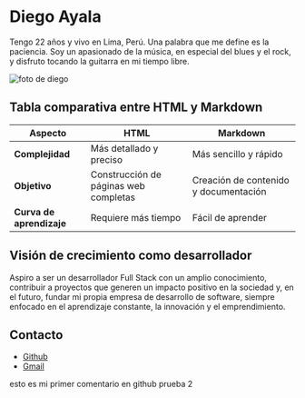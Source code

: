 # Diego Ayala

Tengo 22 años y vivo en Lima, Perú. Una palabra que me define es la paciencia. Soy un apasionado de la música, en especial del blues y el rock, y disfruto tocando la guitarra en mi tiempo libre.

![foto de diego](https://scontent-lim1-1.xx.fbcdn.net/v/t39.30808-6/456920620_2290376301297210_492568671761730804_n.jpg?_nc_cat=102&ccb=1-7&_nc_sid=6ee11a&_nc_eui2=AeHhKSZ6IAN1ucUzqtclu0XitFrut0sj6pq0Wu63SyPqmjv2sdbS0IVvXtKxe_5UaCOhQXApqAMfV4xODpXBz0rd&_nc_ohc=4882ml-JY_AQ7kNvgHEBYNR&_nc_zt=23&_nc_ht=scontent-lim1-1.xx&_nc_gid=Aa21UQLTYranMofk7hseOLo&oh=00_AYAkSbYhAFDHM7RoHxwOJO8lEi9qQlfx-H7UsuR1iJYjBg&oe=679627D2)

## Tabla comparativa entre HTML y Markdown

| **Aspecto**              | **HTML**                                | **Markdown**                        |
| ------------------------ | --------------------------------------- | ----------------------------------- |
| **Complejidad**          | Más detallado y preciso                 | Más sencillo y rápido               |
| **Objetivo**             | Construcción de páginas web completas   | Creación de contenido y documentación |
| **Curva de aprendizaje** | Requiere más tiempo                     | Fácil de aprender                   |

## Visión de crecimiento como desarrollador

Aspiro a ser un desarrollador Full Stack con un amplio conocimiento, contribuir a proyectos que generen un impacto positivo en la sociedad y, en el futuro, fundar mi propia empresa de desarrollo de software, siempre enfocado en el aprendizaje constante, la innovación y el emprendimiento.

## Contacto

- [Github](https://github.com/Dr4m002)
- [Gmail](mailto:ayaladiego410@gmail.com)

esto es mi primer comentario en github
prueba 2